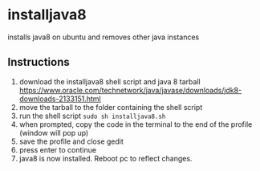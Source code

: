 # installjava8
installs java8 on ubuntu and removes other java instances
## Instructions
1. download the installjava8 shell script and java 8 tarball https://www.oracle.com/technetwork/java/javase/downloads/jdk8-downloads-2133151.html
2. move the tarball to the folder containing the shell script
3. run the shell script ```sudo sh installjava8.sh```
4. when prompted, copy the code in the terminal to the end of the profile (window will pop up)
5. save the profile and close gedit
6. press enter to continue
7. java8 is now installed. Reboot pc to reflect changes.
